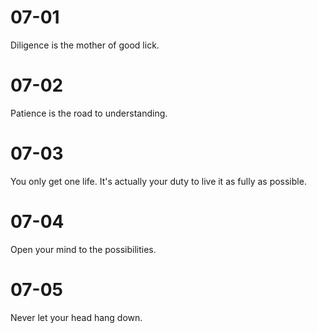 # 07-01

Diligence is the mother of good lick.

# 07-02

Patience is the road to understanding.

# 07-03

You only get one life. It's actually your duty to live it as fully as possible.

# 07-04

Open your mind to the possibilities.

# 07-05

Never let your head hang down.
